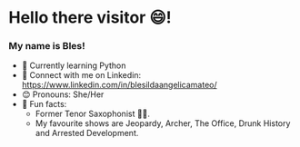 # Hello there visitor 😄!

<!--
**BlesMateo/BlesMateo** is a ✨ _special_ ✨ repository because its `README.md` (this file) appears on your GitHub profile.

-->

### My name is Bles!

- 🌱 Currently learning Python
- 🤝 Connect with me on Linkedin: https://www.linkedin.com/in/blesildaangelicamateo/
- 😊 Pronouns: She/Her
- 🎉 Fun facts:
  - Former Tenor Saxophonist 🎷🎶.
  - My favourite shows are Jeopardy, Archer, The Office, Drunk History and Arrested Development.
